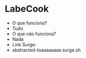 # LabeCook

- O que funciona?
- Tudo
- O que não funciona?
- Nada
- Link Surge:
- abstracted-toaaaaaaae.surge.sh
